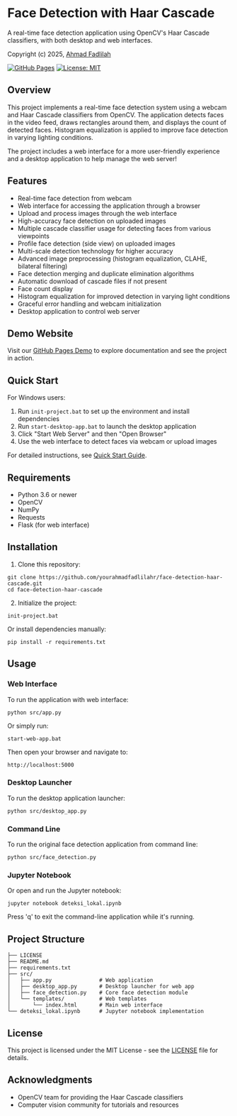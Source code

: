 # Face Detection with Haar Cascade

A real-time face detection application using OpenCV's Haar Cascade classifiers, with both desktop and web interfaces.

Copyright (c) 2025, [Ahmad Fadlilah](https://github.com/ahmadfadlilah)

[![GitHub Pages](https://img.shields.io/badge/GitHub%20Pages-Active-brightgreen)](https://ahmadfadlilahr.github.io/face-detection-haar-cascade/)
[![License: MIT](https://img.shields.io/badge/License-MIT-yellow.svg)](https://opensource.org/licenses/MIT)

## Overview

This project implements a real-time face detection system using a webcam and Haar Cascade classifiers from OpenCV. The application detects faces in the video feed, draws rectangles around them, and displays the count of detected faces. Histogram equalization is applied to improve face detection in varying lighting conditions.

The project includes a web interface for a more user-friendly experience and a desktop application to help manage the web server!

## Features

- Real-time face detection from webcam
- Web interface for accessing the application through a browser
- Upload and process images through the web interface
- High-accuracy face detection on uploaded images
- Multiple cascade classifier usage for detecting faces from various viewpoints
- Profile face detection (side view) on uploaded images
- Multi-scale detection technology for higher accuracy
- Advanced image preprocessing (histogram equalization, CLAHE, bilateral filtering)
- Face detection merging and duplicate elimination algorithms
- Automatic download of cascade files if not present
- Face count display
- Histogram equalization for improved detection in varying light conditions
- Graceful error handling and webcam initialization
- Desktop application to control web server

## Demo Website

Visit our [GitHub Pages Demo](https://ahmadfadlilahr.github.io/face-detection-haar-cascade/) to explore documentation and see the project in action.

## Quick Start

For Windows users:

1. Run `init-project.bat` to set up the environment and install dependencies
2. Run `start-desktop-app.bat` to launch the desktop application
3. Click "Start Web Server" and then "Open Browser"
4. Use the web interface to detect faces via webcam or upload images

For detailed instructions, see [Quick Start Guide](docs/quickstart.md).

## Requirements

- Python 3.6 or newer
- OpenCV
- NumPy
- Requests
- Flask (for web interface)

## Installation

1. Clone this repository:
```
git clone https://github.com/yourahmadfadlilahr/face-detection-haar-cascade.git
cd face-detection-haar-cascade
```

2. Initialize the project:
```
init-project.bat
```

Or install dependencies manually:
```
pip install -r requirements.txt
```

## Usage

### Web Interface

To run the application with web interface:

```
python src/app.py
```

Or simply run:
```
start-web-app.bat
```

Then open your browser and navigate to:
```
http://localhost:5000
```

### Desktop Launcher

To run the desktop application launcher:

```
python src/desktop_app.py
```

### Command Line

To run the original face detection application from command line:

```
python src/face_detection.py
```

### Jupyter Notebook

Or open and run the Jupyter notebook:

```
jupyter notebook deteksi_lokal.ipynb
```

Press 'q' to exit the command-line application while it's running.

## Project Structure

```
├── LICENSE
├── README.md
├── requirements.txt
├── src/
│   ├── app.py               # Web application
│   ├── desktop_app.py       # Desktop launcher for web app
│   ├── face_detection.py    # Core face detection module
│   └── templates/           # Web templates
│       └── index.html       # Main web interface
└── deteksi_lokal.ipynb      # Jupyter notebook implementation
```

## License

This project is licensed under the MIT License - see the [LICENSE](LICENSE) file for details.

## Acknowledgments

- OpenCV team for providing the Haar Cascade classifiers
- Computer vision community for tutorials and resources
